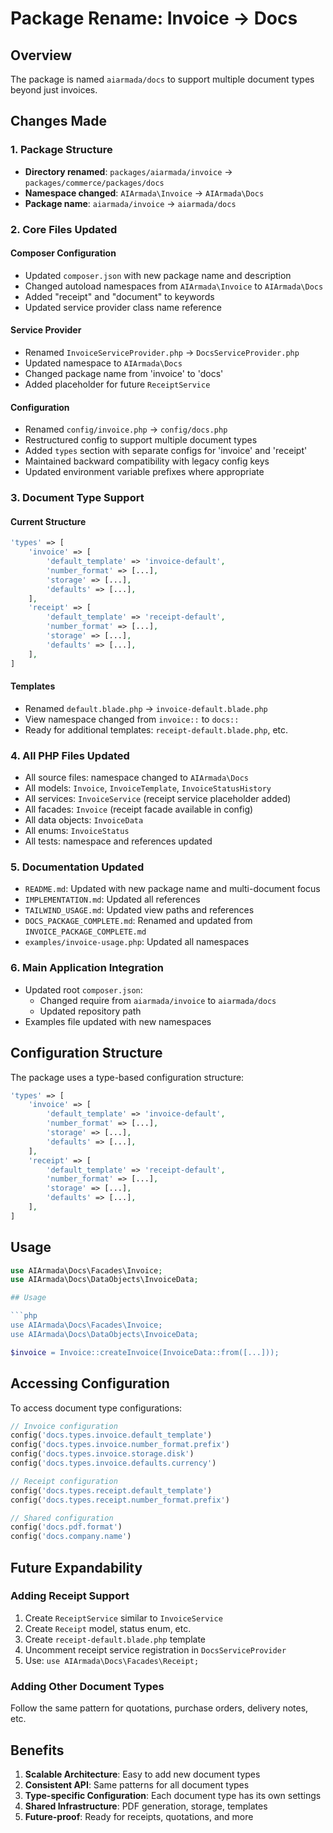 # Package Rename: Invoice → Docs

## Overview

The package is named `aiarmada/docs` to support multiple document types beyond just invoices.

## Changes Made

### 1. Package Structure
- **Directory renamed**: `packages/aiarmada/invoice` → `packages/commerce/packages/docs`
- **Namespace changed**: `AIArmada\Invoice` → `AIArmada\Docs`
- **Package name**: `aiarmada/invoice` → `aiarmada/docs`

### 2. Core Files Updated

#### Composer Configuration
- Updated `composer.json` with new package name and description
- Changed autoload namespaces from `AIArmada\Invoice` to `AIArmada\Docs`
- Added "receipt" and "document" to keywords
- Updated service provider class name reference

#### Service Provider
- Renamed `InvoiceServiceProvider.php` → `DocsServiceProvider.php`
- Updated namespace to `AIArmada\Docs`
- Changed package name from 'invoice' to 'docs'
- Added placeholder for future `ReceiptService`

#### Configuration
- Renamed `config/invoice.php` → `config/docs.php`
- Restructured config to support multiple document types
- Added `types` section with separate configs for 'invoice' and 'receipt'
- Maintained backward compatibility with legacy config keys
- Updated environment variable prefixes where appropriate

### 3. Document Type Support

#### Current Structure
```php
'types' => [
    'invoice' => [
        'default_template' => 'invoice-default',
        'number_format' => [...],
        'storage' => [...],
        'defaults' => [...],
    ],
    'receipt' => [
        'default_template' => 'receipt-default',
        'number_format' => [...],
        'storage' => [...],
        'defaults' => [...],
    ],
]
```

#### Templates
- Renamed `default.blade.php` → `invoice-default.blade.php`
- View namespace changed from `invoice::` to `docs::`
- Ready for additional templates: `receipt-default.blade.php`, etc.

### 4. All PHP Files Updated
- All source files: namespace changed to `AIArmada\Docs`
- All models: `Invoice`, `InvoiceTemplate`, `InvoiceStatusHistory`
- All services: `InvoiceService` (receipt service placeholder added)
- All facades: `Invoice` (receipt facade available in config)
- All data objects: `InvoiceData`
- All enums: `InvoiceStatus`
- All tests: namespace and references updated

### 5. Documentation Updated
- `README.md`: Updated with new package name and multi-document focus
- `IMPLEMENTATION.md`: Updated all references
- `TAILWIND_USAGE.md`: Updated view paths and references
- `DOCS_PACKAGE_COMPLETE.md`: Renamed and updated from `INVOICE_PACKAGE_COMPLETE.md`
- `examples/invoice-usage.php`: Updated all namespaces

### 6. Main Application Integration
- Updated root `composer.json`:
  - Changed require from `aiarmada/invoice` to `aiarmada/docs`
  - Updated repository path
- Examples file updated with new namespaces

## Configuration Structure

The package uses a type-based configuration structure:

```php
'types' => [
    'invoice' => [
        'default_template' => 'invoice-default',
        'number_format' => [...],
        'storage' => [...],
        'defaults' => [...],
    ],
    'receipt' => [
        'default_template' => 'receipt-default',
        'number_format' => [...],
        'storage' => [...],
        'defaults' => [...],
    ],
]
```

## Usage
```php
use AIArmada\Docs\Facades\Invoice;
use AIArmada\Docs\DataObjects\InvoiceData;

## Usage

```php
use AIArmada\Docs\Facades\Invoice;
use AIArmada\Docs\DataObjects\InvoiceData;

$invoice = Invoice::createInvoice(InvoiceData::from([...]));
```

## Accessing Configuration

To access document type configurations:

```php
// Invoice configuration
config('docs.types.invoice.default_template')
config('docs.types.invoice.number_format.prefix')
config('docs.types.invoice.storage.disk')
config('docs.types.invoice.defaults.currency')

// Receipt configuration
config('docs.types.receipt.default_template')
config('docs.types.receipt.number_format.prefix')

// Shared configuration
config('docs.pdf.format')
config('docs.company.name')
```

## Future Expandability

### Adding Receipt Support
1. Create `ReceiptService` similar to `InvoiceService`
2. Create `Receipt` model, status enum, etc.
3. Create `receipt-default.blade.php` template
4. Uncomment receipt service registration in `DocsServiceProvider`
5. Use: `use AIArmada\Docs\Facades\Receipt;`

### Adding Other Document Types
Follow the same pattern for quotations, purchase orders, delivery notes, etc.

## Benefits

1. **Scalable Architecture**: Easy to add new document types
2. **Consistent API**: Same patterns for all document types
3. **Type-specific Configuration**: Each document type has its own settings
4. **Shared Infrastructure**: PDF generation, storage, templates
5. **Future-proof**: Ready for receipts, quotations, and more
